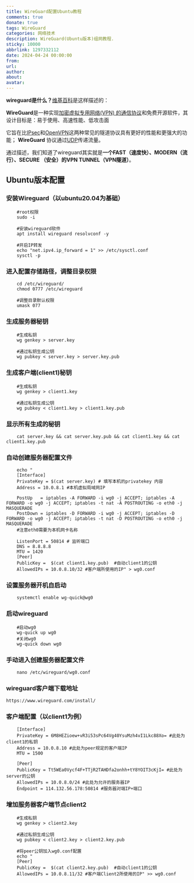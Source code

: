 ```yaml
---
title: WireGuard配置Ubuntu教程
comments: true
donate: true
tags: WireGuard
categories: 网络技术
description: WireGuard(Ubuntu版本)组网教程.
sticky: 10000
abbrlink: 1297332112
date: 2024-04-24 00:00:00
from:
url:
author:
about:
avatar:
---
```

 **wireguard是什么？**[维基百科](https://en.wikipedia.org/wiki/WireGuard)是这样描述的：

**WireGuard**是一种实现[加密虚拟专用网络(VPN) 的通信协议](https://en.wikipedia.org/wiki/Virtual_private_network)和免费开源软件，其设计目标是：易于使用、高速性能、低攻击面
    
 它旨在比[IPsec](https://en.wikipedia.org/wiki/IPsec)和[OpenVPN](https://en.wikipedia.org/wiki/OpenVPN)这两种常见的隧道协议具有更好的性能和更强大的功能；
 **WireGuard** 协议通过[UDP](https://en.wikipedia.org/wiki/User_Datagram_Protocol)传递流量。

通过描述，我们知道了wireguard其实就是**一个FAST（速度快）、MODERN（流行）、SECURE （安全）的VPN TUNNEL（VPN隧道）**。

## Ubuntu版本配置


### **安装Wireguard（以ubuntu20.04为基础）**
```        
    #root权限
    sudo -i

    #安装wireguard软件
    apt install wireguard resolvconf -y

    #开启IP转发
    echo "net.ipv4.ip_forward = 1" >> /etc/sysctl.conf
    sysctl -p
```        
### **进入配置存储路径，调整目录权限**
```
    cd /etc/wireguard/
    chmod 0777 /etc/wireguard
    
    #调整目录默认权限
    umask 077
```
### **生成服务器秘钥**
```
    #生成私钥
    wg genkey > server.key
    
    #通过私钥生成公钥
    wg pubkey < server.key > server.key.pub
```
### **生成客户端(client1)秘钥**
```
    #生成私钥
    wg genkey > client1.key
    
    #通过私钥生成公钥
    wg pubkey < client1.key > client1.key.pub
```
### **显示所有生成的秘钥**
```
    cat server.key && cat server.key.pub && cat client1.key && cat client1.key.pub
```    
### **自动创建服务器配置文件**
```
    echo "
    [Interface]
    PrivateKey = $(cat server.key) # 填写本机的privatekey 内容
    Address = 10.0.8.1 #本机虚拟局域网IP
    
    PostUp   = iptables -A FORWARD -i wg0 -j ACCEPT; iptables -A FORWARD -o wg0 -j ACCEPT; iptables -t nat -A POSTROUTING -o eth0 -j MASQUERADE
    PostDown = iptables -D FORWARD -i wg0 -j ACCEPT; iptables -D FORWARD -o wg0 -j ACCEPT; iptables -t nat -D POSTROUTING -o eth0 -j MASQUERADE
    #注意eth0需要为本机网卡名称
    
    ListenPort = 50814 # 监听端口
    DNS = 8.8.8.8
    MTU = 1420
    [Peer]
    PublicKey =  $(cat client1.key.pub)  #自动client1的公钥
    AllowedIPs = 10.0.8.10/32 #客户端所使用的IP" > wg0.conf
```    
### **设置服务器开机自启动**
```
    systemctl enable wg-quick@wg0
```   
### **启动wireguard**
```
    #启动wg0
    wg-quick up wg0
    #关闭wg0
    wg-quick down wg0
```   
### **手动进入创建服务器配置文件**
```    
    nano /etc/wireguard/wg0.conf
```    
### **wireguard客户端下载地址**
    
    https://www.wireguard.com/install/
    
### **客户端配置（以client1为例）**
```    
    [Interface]
    PrivateKey = 6M8HEZioew+vR3i53sPc64Vg40YsuMzh4vI1Lkc88Xo= #此处为client1的私钥
    Address = 10.0.8.10 #此处为peer规定的客户端IP
    MTU = 1500
    
    [Peer]
    PublicKey = Tt5WEa0Vycf4F+TTjR2TAHDfa2onhh+tY8YOIT3cKjI= #此处为server的公钥
    AllowedIPs = 10.0.8.0/24 #此处为允许的服务器IP
    Endpoint = 114.132.56.178:50814 #服务器对端IP+端口
```    
### **增加服务器客户端节点client2**
```
    #生成私钥
    wg genkey > client2.key
    
    #通过私钥生成公钥
    wg pubkey < client2.key > client2.key.pub
    
    #将peer公钥加入wg0.conf配置
    echo "
    [Peer]
    PublicKey =  $(cat client2.key.pub)  #自动client1的公钥
    AllowedIPs = 10.0.8.11/32 #客户端Client2所使用的IP" >> wg0.conf
```